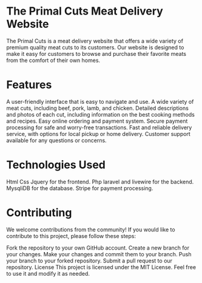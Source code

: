 <h1>The Primal Cuts Meat Delivery Website</h1>
<p>The Primal Cuts is a meat delivery website that offers a wide variety of premium quality meat cuts to its customers. Our website is designed to make it easy for customers to browse and purchase their favorite meats from the comfort of their own homes.</p>

<h1>Features</h1>
A user-friendly interface that is easy to navigate and use.
A wide variety of meat cuts, including beef, pork, lamb, and chicken.
Detailed descriptions and photos of each cut, including information on the best cooking methods and recipes.
Easy online ordering and payment system.
Secure payment processing for safe and worry-free transactions.
Fast and reliable delivery service, with options for local pickup or home delivery.
Customer support available for any questions or concerns.
<h1>Technologies Used</h1>
Html Css Jquery for the frontend.
Php laravel and livewire for the backend.
MysqliDB for the database.
Stripe for payment processing.
    
<h1>Contributing</h1>
We welcome contributions from the community! If you would like to contribute to this project, please follow these steps:

Fork the repository to your own GitHub account.
Create a new branch for your changes.
Make your changes and commit them to your branch.
Push your branch to your forked repository.
Submit a pull request to our repository.
License
This project is licensed under the MIT License. Feel free to use it and modify it as needed.



